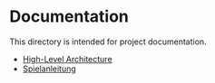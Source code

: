 # Documentation

This directory is intended for project documentation.

- [High-Level Architecture](architecture.md)
- [Spielanleitung](Spielanleitung.md)
